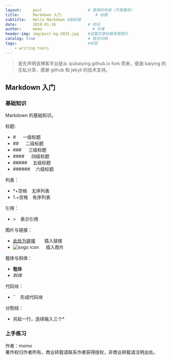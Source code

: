 ```yaml
---
layout:     post                    # 使用的布局（不需要改）
title:      Markdown 入门               # 标题 
subtitle:   Hello Markdown #副标题
date:       2018-01-16              # 时间
author:     momo                      # 作者
header-img: img/post-bg-2015.jpg    #这篇文章标题背景图片
catalog: true                       # 是否归档
tags:                               #标签
    - writing tools
---
```


>首先声明该博客平台是从 qiubaiying.github.io fork 而来，感谢 baiying 的无私分享，感谢 github 和 jekyll 的技术支持。 

## Markdown 入门 ##

### 基础知识 ###

Markdown 的基础知识。

标题:

- \#  　    一级标题
- \##   　  二级标题
- \###  　  三级标题
- \#### 　  四级标题
- \#####　  五级标题
- \######　 六级标题  

列表：  

- \*+空格　无序列表
- 1.+空格　有序列表


引用：  

- \>　表示引用

图片与链接：

- [此处为链接](http://sogo.com)　　插入链接
- ![sogo icon](https://www.sogou.com/images/logo/new/favicon.ico?v=2) 　 插入图片

粗体与斜体：

- **粗体**
- *斜体*

代码块：

- \``　形成代码块

分割线：

- 另起一行，连续输入三个\*

 
### 上手练习 ###






作者：momo  
著作权归作者所有。商业转载请联系作者获得授权，非商业转载请注明出处。
